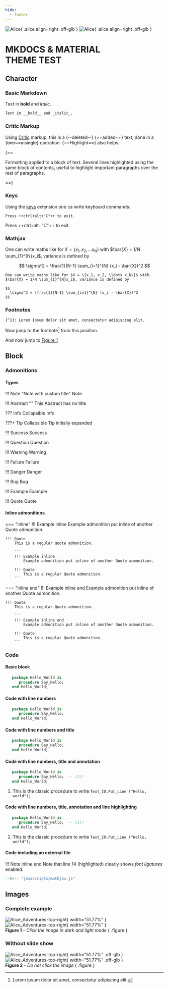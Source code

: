 ```yaml
---
hide:
  - footer
---
```


![Alice](/img/Alice_Adventures-top-right-light.png#only-light){ .alice align=right .off-glb }
![Alice](/img/Alice_Adventures-top-right-dark.png#only-dark){ .alice align=right .off-glb }

# MKDOCS & MATERIAL <br>THEME TEST

## Character 

### Basic Markdown

Text in __bold__ and _italic_.


``` markdown
Text in __bold__ and _italic_.
```

### Critic Markup

Using [Critic] markup, this is a {--deleted--} {++added++} text, done in a
{~~one~>a single~~} operation. {==Highlight==} also helps.

{==

Formatting applied to a block of text. Several lines highlighted using the same
block of contents, useful to highlight important paragraphs over the rest of
paragraphs.

==}

### Keys

Using the [keys] extension one ca write keyboard commands:

```
Press ++ctrl+alt+"C"++ to exit.
```

Press ++ctrl+alt+"C"++ to exit.

### Mathjax

One can write maths like for $X = \{x_1, x_2, \ldots x_N\}$ with $\bar{X} = 1/N
\sum_{1}^{N}x_i$, variance is defined by

$$
  \sigma^2 = \frac{1}{N-1} \sum_{i=1}^{N} (x_i - \bar{X})^2
$$

```
One can write maths like for $X = \{x_1, x_2, \ldots x_N\}$ with
$\bar{X} = 1/N \sum_{1}^{N}x_i$, variance is defined by

$$
  \sigma^2 = \frac{1}{N-1} \sum_{i=1}^{N} (x_i - \bar{X})^2
$$
```

### Footnotes

``` title="Footnote"
[^1]: Lorem Ipsum dolor sit amet, consectetur adipiscing elit.
```

Now jump to the footnote[^1] from this position.

And now jump to [Figure 1](#Figure-1)

## Block

### Admonitions

#### Types
  
!!! Note "Note with custom title"
    Note

!!! Abstract ""
    This Abstract has no title

??? Info
    Collapsible Info

???+ Tip
    Collapsible Tip initially expanded

!!! Success
    Success

!!! Question
    Question

!!! Warning
    Warning

!!! Failure
    Failure

!!! Danger
    Danger

!!! Bug
    Bug

!!! Example
    Example

!!! Quote
    Quote

#### Inline admonitions

=== "Inline"
    !!! Example inline
        Example admonition put inline of another Quote admonition.
    
    !!! Quote
        This is a regular Quote admonition.

        ```
        !!! Example inline
            Example admonition put inline of another Quote admonition.
        
        !!! Quote
            This is a regular Quote admonition.
        ```

=== "Inline end"
    !!! Example inline end
        Example admonition put inline of another Quote admonition.
    
    !!! Quote
        This is a regular Quote admonition.
    
        ```
        !!! Example inline end
            Example admonition put inline of another Quote admonition.
        
        !!! Quote
            This is a regular Quote admonition.
        ```

### Code

#### Basic block


```ada
   package Hello_World is
      procedure Say_Hello;
   end Hello_World;
```

#### Code with line numbers

```ada linenums="1"
   package Hello_World is
      procedure Say_Hello;
   end Hello_World;
```

#### Code with line numbers and title

```ada linenums="1" title="Nice example"
   package Hello_World is
      procedure Say_Hello;
   end Hello_World;
```

#### Code with line numbers, title and annotation

```ada linenums="1" title="Nice example"
   package Hello_World is
      procedure Say_Hello;  -- (1)!
   end Hello_World;
```

1. This is the classic procedure to write `Text_IO.Put_Line ("Hello, world");`

#### Code with line numbers, title, annotation and line highlighting

```ada linenums="1" title="Nice example" hl_lines="1 2"
   package Hello_World is
      procedure Say_Hello;  -- (1)!
   end Hello_World;
```

1. This is the classic procedure to write `Text_IO.Put_Line ("Hello, world");`

#### Code including an external file

!!! Note inline end
    Note that line 14 (highlighted) clearly shows _font ligatures_ enabled.

```js linenums="1" title="Javascript to enable MathJax" hl_lines="14"
--8<-- "javascripts/mathjax.js"
```


## Images

### Complete example

![Alice_Adventures-top-right](/img/Alice_Adventures-top-right-dark.png#only-dark){ width="51.77%" }
![Alice_Adventures-top-right](/img/Alice_Adventures-top-right-light.png#only-light){ width="51.77%" }
<br><a name="Figure-1">__Figure 1__</a> - _Click the image in dark and light mode_
{ .figure }

### Without slide show

![Alice_Adventures-top-right](/img/Alice_Adventures-top-right-dark.png#only-dark){ width="51.77%" .off-glb }
![Alice_Adventures-top-right](/img/Alice_Adventures-top-right-light.png#only-light){ width="51.77%" .off-glb }
<br><a name="Figure-2">__Figure 2__</a> - _Do not click the image_
{ .figure }

<!-- REFERENCES -->
[keys]: https://facelessuser.github.io/pymdown-extensions/extensions/keys/
[Critic]: https://facelessuser.github.io/pymdown-extensions/extensions/critic/

<!-- Footnotes -->
[^1]: Lorem Ipsum dolor sit amet, consectetur adipiscing elit.
